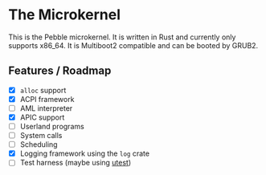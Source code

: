 # The Microkernel
This is the Pebble microkernel. It is written in Rust and currently only supports x86_64.
It is Multiboot2 compatible and can be booted by GRUB2.

## Features / Roadmap
- [x] `alloc` support
- [x] ACPI framework
- [ ] AML interpreter
- [x] APIC support
- [ ] Userland programs
- [ ] System calls
- [ ] Scheduling
- [x] Logging framework using the `log` crate
- [ ] Test harness (maybe using [utest](https://github.com/japaric/utest))
